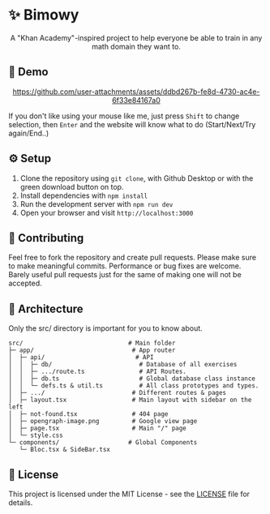 # ✨ Bimowy

<div align="center">
   
A "Khan Academy"-inspired project to help everyone be able to train in any math domain they want to.

</div>

## 🎥 Demo

<div align="center">

https://github.com/user-attachments/assets/ddbd267b-fe8d-4730-ac4e-6f33e84167a0

</div>
If you don't like using your mouse like me, just press <code>Shift</code> to change selection, then <code>Enter</code> and the website will know what to do (Start/Next/Try again/End..) 

## ⚙️ Setup

1. Clone the repository using `git clone`, with Github
   Desktop or with the green download button on top.
2. Install dependencies with `npm install`
3. Run the development server with `npm run dev`
4. Open your browser and visit `http://localhost:3000`

## 🤝 Contributing

Feel free to fork the repository and create pull requests.
Please make sure to make meaningful commits. Performance or
bug fixes are welcome. Barely useful pull requests just for
the same of making one will not be accepted.

## 📁 Architecture

Only the src/ directory is important for you to know about.

```plaintext
src/                             # Main folder
├─ app/                           # App router
│  ├─ api/                         # API
│  │  ├─ db/                        # Database of all exercises
│  │  ├─ .../route.ts               # API Routes.
│  │  ├─ db.ts                      # Global database class instance
│  │  └─ defs.ts & util.ts          # All class prototypes and types.
│  ├─ .../                        # Different routes & pages
│  ├─ layout.tsx                  # Main layout with sidebar on the left
│  ├─ not-found.tsx               # 404 page
│  ├─ opengraph-image.png         # Google view page
│  ├─ page.tsx                    # Main "/" page
│  └─ style.css
└─ components/                   # Global Components
   └─ Bloc.tsx & SideBar.tsx

```

## 📄 License

This project is licensed under the MIT License - see the
[LICENSE](LICENSE) file for details.
